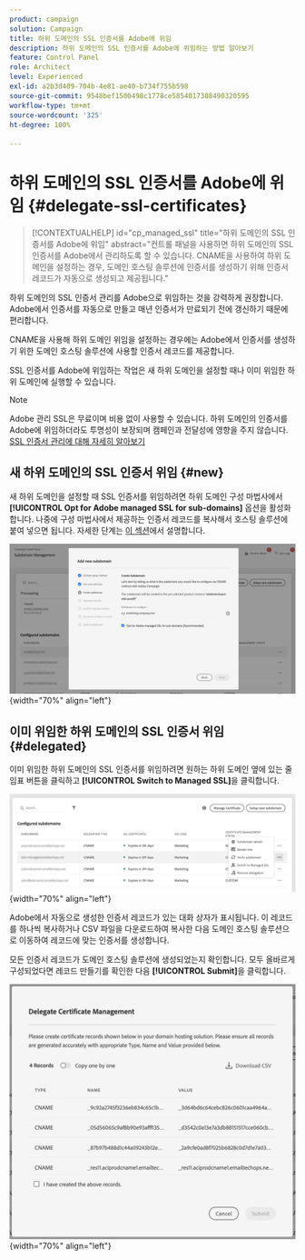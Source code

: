 ```yaml
---
product: campaign
solution: Campaign
title: 하위 도메인의 SSL 인증서를 Adobe에 위임
description: 하위 도메인의 SSL 인증서를 Adobe에 위임하는 방법 알아보기
feature: Control Panel
role: Architect
level: Experienced
exl-id: a2b3d409-704b-4e81-ae40-b734f755b598
source-git-commit: 9548bef1500498c1778ce5854017388490320595
workflow-type: tm+mt
source-wordcount: '325'
ht-degree: 100%

---
```


# 하위 도메인의 SSL 인증서를 Adobe에 위임 {#delegate-ssl-certificates}

>[!CONTEXTUALHELP]
>id="cp_managed_ssl"
>title="하위 도메인의 SSL 인증서를 Adobe에 위임"
>abstract="컨트롤 패널을 사용하면 하위 도메인의 SSL 인증서를 Adobe에서 관리하도록 할 수 있습니다. CNAME을 사용하여 하위 도메인을 설정하는 경우, 도메인 호스팅 솔루션에 인증서를 생성하기 위해 인증서 레코드가 자동으로 생성되고 제공됩니다."

하위 도메인의 SSL 인증서 관리를 Adobe으로 위임하는 것을 강력하게 권장합니다. Adobe에서 인증서를 자동으로 만들고 매년 인증서가 만료되기 전에 갱신하기 때문에 편리합니다.

CNAME을 사용해 하위 도메인 위임을 설정하는 경우에는 Adobe에서 인증서를 생성하기 위한 도메인 호스팅 솔루션에 사용할 인증서 레코드를 제공합니다.

SSL 인증서를 Adobe에 위임하는 작업은 새 하위 도메인을 설정할 때나 이미 위임한 하위 도메인에 실행할 수 있습니다.

>[!NOTE]
>
>Adobe 관리 SSL은 무료이며 비용 없이 사용할 수 있습니다. 하위 도메인의 인증서를 Adobe에 위임하더라도 투명성이 보장되며 캠페인과 전달성에 영향을 주지 않습니다. [SSL 인증서 관리에 대해 자세히 알아보기](monitoring-ssl-certificates.md#management)


## 새 하위 도메인의 SSL 인증서 위임 {#new}

새 하위 도메인을 설정할 때 SSL 인증서를 위임하려면 하위 도메인 구성 마법사에서 **[!UICONTROL Opt for Adobe managed SSL for sub-domains]** 옵션을 활성화합니다. 나중에 구성 마법사에서 제공하는 인증서 레코드를 복사해서 호스팅 솔루션에 붙여 넣으면 됩니다. 자세한 단계는 [이 섹션](setting-up-new-subdomain.md)에서 설명합니다.

![](assets/cname-adobe-managed.png){width="70%" align="left"}

## 이미 위임한 하위 도메인의 SSL 인증서 위임 {#delegated}

이미 위임한 하위 도메인의 SSL 인증서를 위임하려면 원하는 하위 도메인 옆에 있는 줄임표 버튼을 클릭하고 **[!UICONTROL Switch to Managed SSL]**&#x200B;을 클릭합니다.

![](assets/delegate-ssl-list.png){width="70%" align="left"}

Adobe에서 자동으로 생성한 인증서 레코드가 있는 대화 상자가 표시됩니다. 이 레코드를 하나씩 복사하거나 CSV 파일을 다운로드하여 복사한 다음 도메인 호스팅 솔루션으로 이동하여 레코드에 맞는 인증서를 생성합니다.

모든 인증서 레코드가 도메인 호스팅 솔루션에 생성되었는지 확인합니다. 모두 올바르게 구성되었다면 레코드 만들기를 확인한 다음 **[!UICONTROL Submit]**&#x200B;을 클릭합니다.

![](assets/delegate-ssl.png){width="70%" align="left"}
